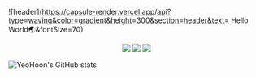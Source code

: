 ![header](https://capsule-render.vercel.app/api?type=waving&color=gradient&height=300&section=header&text= Hello World🌏&fontSize=70)


<div align="center">
    <img src="https://img.shields.io/badge/Apple-000000?style=flat-square&logo=Apple&logoColor=white"/>
    <img src="https://img.shields.io/badge/Xcode-147EFB?style=flat-square&logo=Xcode&logoColor=white"/>
    <img src="https://img.shields.io/badge/Swift-F05138?style=flat-square&logo=swift&logoColor=white"/>
</div>




![YeoHoon's GitHub stats](https://github-readme-stats.vercel.app/api?username=jangyeohoon&show_icons=true&theme=gruvbox_light)
